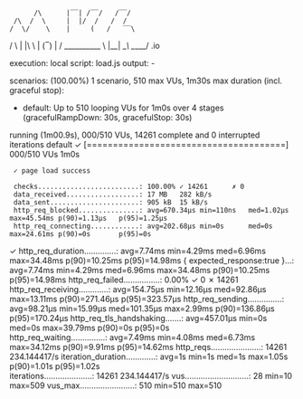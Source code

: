 
          /\      |‾‾| /‾‾/   /‾‾/   
     /\  /  \     |  |/  /   /  /    
    /  \/    \    |     (   /   ‾‾\  
/          \   |  |\  \ |  (‾)  |
/ __________ \  |__| \__\ \_____/ .io

execution: local
script: load.js
output: -

scenarios: (100.00%) 1 scenario, 510 max VUs, 1m30s max duration (incl. graceful stop):
* default: Up to 510 looping VUs for 1m0s over 4 stages (gracefulRampDown: 30s, gracefulStop: 30s)


running (1m00.9s), 000/510 VUs, 14261 complete and 0 interrupted iterations
default ✓ [======================================] 000/510 VUs  1m0s

     ✓ page load success

     checks.........................: 100.00% ✓ 14261      ✗ 0    
     data_received..................: 17 MB   282 kB/s
     data_sent......................: 905 kB  15 kB/s
     http_req_blocked...............: avg=670.34µs min=110ns   med=1.02µs   max=45.54ms p(90)=1.13µs   p(95)=1.25µs  
     http_req_connecting............: avg=202.68µs min=0s      med=0s       max=24.61ms p(90)=0s       p(95)=0s      
✓ http_req_duration..............: avg=7.74ms   min=4.29ms  med=6.96ms   max=34.48ms p(90)=10.25ms  p(95)=14.98ms
{ expected_response:true }...: avg=7.74ms   min=4.29ms  med=6.96ms   max=34.48ms p(90)=10.25ms  p(95)=14.98ms
http_req_failed................: 0.00%   ✓ 0          ✗ 14261
http_req_receiving.............: avg=154.75µs min=12.16µs med=92.86µs  max=13.11ms p(90)=271.46µs p(95)=323.57µs
http_req_sending...............: avg=98.21µs  min=15.99µs med=101.35µs max=2.99ms  p(90)=136.86µs p(95)=170.24µs
http_req_tls_handshaking.......: avg=457.01µs min=0s      med=0s       max=39.79ms p(90)=0s       p(95)=0s      
http_req_waiting...............: avg=7.49ms   min=4.08ms  med=6.73ms   max=34.12ms p(90)=9.91ms   p(95)=14.62ms
http_reqs......................: 14261   234.144417/s
iteration_duration.............: avg=1s       min=1s      med=1s       max=1.05s   p(90)=1.01s    p(95)=1.02s   
iterations.....................: 14261   234.144417/s
vus............................: 28      min=10       max=509
vus_max........................: 510     min=510      max=510

